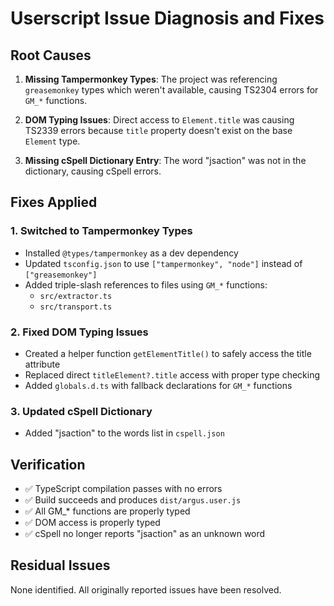 # Userscript Issue Diagnosis and Fixes

## Root Causes

1. **Missing Tampermonkey Types**: The project was referencing `greasemonkey` types which weren't available, causing TS2304 errors for `GM_*` functions.

2. **DOM Typing Issues**: Direct access to `Element.title` was causing TS2339 errors because `title` property doesn't exist on the base `Element` type.

3. **Missing cSpell Dictionary Entry**: The word "jsaction" was not in the dictionary, causing cSpell errors.

## Fixes Applied

### 1. Switched to Tampermonkey Types
- Installed `@types/tampermonkey` as a dev dependency
- Updated `tsconfig.json` to use `["tampermonkey", "node"]` instead of `["greasemonkey"]`
- Added triple-slash references to files using `GM_*` functions:
  - `src/extractor.ts`
  - `src/transport.ts`

### 2. Fixed DOM Typing Issues
- Created a helper function `getElementTitle()` to safely access the title attribute
- Replaced direct `titleElement?.title` access with proper type checking
- Added `globals.d.ts` with fallback declarations for `GM_*` functions

### 3. Updated cSpell Dictionary
- Added "jsaction" to the words list in `cspell.json`

## Verification

- ✅ TypeScript compilation passes with no errors
- ✅ Build succeeds and produces `dist/argus.user.js`
- ✅ All GM_* functions are properly typed
- ✅ DOM access is properly typed
- ✅ cSpell no longer reports "jsaction" as an unknown word

## Residual Issues

None identified. All originally reported issues have been resolved.
